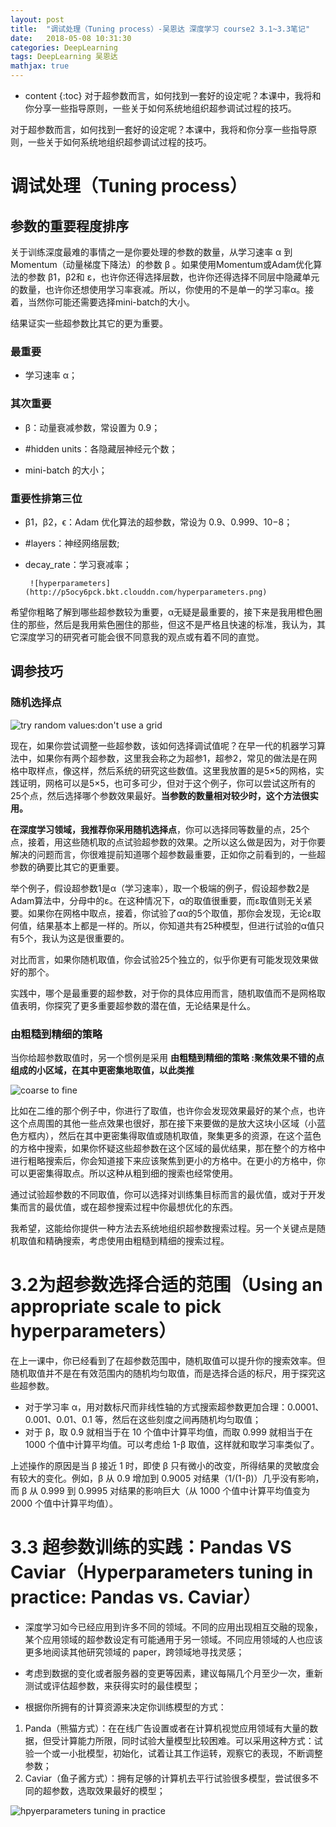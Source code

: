 ```yaml
---
layout: post
title:  "调试处理（Tuning process）-吴恩达 深度学习 course2 3.1~3.3笔记"
date:   2018-05-08 10:31:30
categories: DeepLearning
tags: DeepLearning 吴恩达
mathjax: true
---
```

* content
{:toc}
对于超参数而言，如何找到一套好的设定呢？本课中，我将和你分享一些指导原则，一些关于如何系统地组织超参调试过程的技巧。
<!--more-->

对于超参数而言，如何找到一套好的设定呢？本课中，我将和你分享一些指导原则，一些关于如何系统地组织超参调试过程的技巧。
# 调试处理（Tuning process）
## 参数的重要程度排序

关于训练深度最难的事情之一是你要处理的参数的数量，从学习速率 α 到Momentum（动量梯度下降法）的参数 β 。如果使用Momentum或Adam优化算法的参数 β1，β2和 ε，也许你还得选择层数，也许你还得选择不同层中隐藏单元的数量，也许你还想使用学习率衰减。所以，你使用的不是单一的学习率α。接着，当然你可能还需要选择mini-batch的大小。

结果证实一些超参数比其它的更为重要。

###  最重要



- 学习速率 α；

###   其次重要


- β：动量衰减参数，常设置为 0.9；

- #hidden units：各隐藏层神经元个数；

- mini-batch 的大小；

### 重要性排第三位

- β1，β2，ϵ：Adam 优化算法的超参数，常设为 0.9、0.999、10−8；

- #layers：神经网络层数;

- decay_rate：学习衰减率；

       ![hyperparameters](http://p5ocy6pck.bkt.clouddn.com/hyperparameters.png)

希望你粗略了解到哪些超参数较为重要，α无疑是最重要的，接下来是我用橙色圈住的那些，然后是我用紫色圈住的那些，但这不是严格且快速的标准，我认为，其它深度学习的研究者可能会很不同意我的观点或有着不同的直觉。

## 调参技巧

### 随机选择点

![try random values:don't use a grid](http://p5ocy6pck.bkt.clouddn.com/try%20random%20values.png)

现在，如果你尝试调整一些超参数，该如何选择调试值呢？在早一代的机器学习算法中，如果你有两个超参数，这里我会称之为超参1，超参2，常见的做法是在网格中取样点，像这样，然后系统的研究这些数值。这里我放置的是5×5的网格，实践证明，网格可以是5×5，也可多可少，但对于这个例子，你可以尝试这所有的25个点，然后选择哪个参数效果最好。**当参数的数量相对较少时，这个方法很实用。**

**在深度学习领域，我推荐你采用随机选择点**，你可以选择同等数量的点，25个点，接着，用这些随机取的点试验超参数的效果。之所以这么做是因为，对于你要解决的问题而言，你很难提前知道哪个超参数最重要，正如你之前看到的，一些超参数的确要比其它的更重要。

举个例子，假设超参数1是α（学习速率），取一个极端的例子，假设超参数2是Adam算法中，分母中的ε。在这种情况下，α的取值很重要，而ε取值则无关紧要。如果你在网格中取点，接着，你试验了αα的5个取值，那你会发现，无论ε取何值，结果基本上都是一样的。所以，你知道共有25种模型，但进行试验的α值只有5个，我认为这是很重要的。

对比而言，如果你随机取值，你会试验25个独立的，似乎你更有可能发现效果做好的那个。

实践中，哪个是最重要的超参数，对于你的具体应用而言，随机取值而不是网格取值表明，你探究了更多重要超参数的潜在值，无论结果是什么。

### 由粗糙到精细的策略

当你给超参数取值时，另一个惯例是采用 **由粗糙到精细的策略 :聚焦效果不错的点组成的小区域，在其中更密集地取值，以此类推**

![coarse to fine](http://p5ocy6pck.bkt.clouddn.com/coarse%20to%20fine.png)

比如在二维的那个例子中，你进行了取值，也许你会发现效果最好的某个点，也许这个点周围的其他一些点效果也很好，那在接下来要做的是放大这块小区域（小蓝色方框内），然后在其中更密集得取值或随机取值，聚集更多的资源，在这个蓝色的方格中搜索，如果你怀疑这些超参数在这个区域的最优结果，那在整个的方格中进行粗略搜索后，你会知道接下来应该聚焦到更小的方格中。在更小的方格中，你可以更密集得取点。所以这种从粗到细的搜索也经常使用。

通过试验超参数的不同取值，你可以选择对训练集目标而言的最优值，或对于开发集而言的最优值，或在超参搜索过程中你最想优化的东西。

我希望，这能给你提供一种方法去系统地组织超参数搜索过程。另一个关键点是随机取值和精确搜索，考虑使用由粗糙到精细的搜索过程。

# 3.2为超参数选择合适的范围（Using an appropriate scale to pick hyperparameters）

在上一课中，你已经看到了在超参数范围中，随机取值可以提升你的搜索效率。但随机取值并不是在有效范围内的随机均匀取值，而是选择合适的标尺，用于探究这些超参数。

- 对于学习率 α，用对数标尺而非线性轴的方式搜索超参数更加合理：0.0001、0.001、0.01、0.1 等，然后在这些刻度之间再随机均匀取值；
- 对于 β，取 0.9 就相当于在 10 个值中计算平均值，而取 0.999 就相当于在 1000 个值中计算平均值。可以考虑给 1-β 取值，这样就和取学习率类似了。

上述操作的原因是当 β 接近 1 时，即使 β 只有微小的改变，所得结果的灵敏度会有较大的变化。例如，β 从 0.9 增加到 0.9005 对结果（1/(1-β)）几乎没有影响，而 β 从 0.999 到 0.9995 对结果的影响巨大（从 1000 个值中计算平均值变为 2000 个值中计算平均值）。

# 3.3 超参数训练的实践：Pandas VS Caviar（Hyperparameters tuning in practice: Pandas vs. Caviar）

- 深度学习如今已经应用到许多不同的领域。不同的应用出现相互交融的现象，某个应用领域的超参数设定有可能通用于另一领域。不同应用领域的人也应该更多地阅读其他研究领域的 paper，跨领域地寻找灵感；

- 考虑到数据的变化或者服务器的变更等因素，建议每隔几个月至少一次，重新测试或评估超参数，来获得实时的最佳模型；

- 根据你所拥有的计算资源来决定你训练模型的方式：
1. Panda（熊猫方式）：在在线广告设置或者在计算机视觉应用领域有大量的数据，但受计算能力所限，同时试验大量模型比较困难。可以采用这种方式：试验一个或一小批模型，初始化，试着让其工作运转，观察它的表现，不断调整参数；
1.  Caviar（鱼子酱方式）：拥有足够的计算机去平行试验很多模型，尝试很多不同的超参数，选取效果最好的模型；

![hpyerparameters tuning in practice](http://p5ocy6pck.bkt.clouddn.com/Hyperparameters%20tuning%20in%20practice.png)
